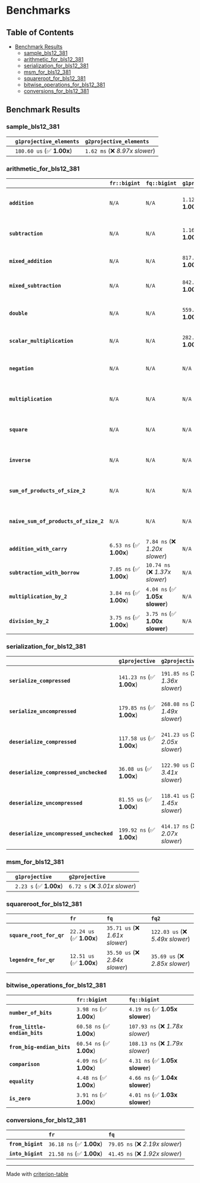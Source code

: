 # Benchmarks

## Table of Contents

- [Benchmark Results](#benchmark-results)
    - [sample_bls12_381](#sample_bls12_381)
    - [arithmetic_for_bls12_381](#arithmetic_for_bls12_381)
    - [serialization_for_bls12_381](#serialization_for_bls12_381)
    - [msm_for_bls12_381](#msm_for_bls12_381)
    - [squareroot_for_bls12_381](#squareroot_for_bls12_381)
    - [bitwise_operations_for_bls12_381](#bitwise_operations_for_bls12_381)
    - [conversions_for_bls12_381](#conversions_for_bls12_381)

## Benchmark Results

### sample_bls12_381

|        | `g1projective_elements`          | `g2projective_elements`           |
|:-------|:---------------------------------|:--------------------------------- |
|        | `180.60 us` (✅ **1.00x**)        | `1.62 ms` (❌ *8.97x slower*)      |

### arithmetic_for_bls12_381

|                                       | `fr::bigint`            | `fq::bigint`                    | `g1projective`            | `g2projective`                   | `fq2`                            | `fq12`                            | `fq`                             | `fr`                              |
|:--------------------------------------|:------------------------|:--------------------------------|:--------------------------|:---------------------------------|:---------------------------------|:----------------------------------|:---------------------------------|:--------------------------------- |
| **`addition`**                        | `N/A`                   | `N/A`                           | `1.12 us` (✅ **1.00x**)   | `3.64 us` (❌ *3.26x slower*)     | `29.12 ns` (🚀 **38.36x faster**) | `178.89 ns` (🚀 **6.24x faster**)  | `19.18 ns` (🚀 **58.23x faster**) | `8.21 ns` (🚀 **136.08x faster**)  |
| **`subtraction`**                     | `N/A`                   | `N/A`                           | `1.16 us` (✅ **1.00x**)   | `3.68 us` (❌ *3.18x slower*)     | `27.55 ns` (🚀 **41.96x faster**) | `168.28 ns` (🚀 **6.87x faster**)  | `14.87 ns` (🚀 **77.72x faster**) | `8.57 ns` (🚀 **134.87x faster**)  |
| **`mixed_addition`**                  | `N/A`                   | `N/A`                           | `817.41 ns` (✅ **1.00x**) | `2.61 us` (❌ *3.19x slower*)     | `N/A`                            | `N/A`                             | `N/A`                            | `N/A`                             |
| **`mixed_subtraction`**               | `N/A`                   | `N/A`                           | `842.10 ns` (✅ **1.00x**) | `2.66 us` (❌ *3.16x slower*)     | `N/A`                            | `N/A`                             | `N/A`                            | `N/A`                             |
| **`double`**                          | `N/A`                   | `N/A`                           | `559.90 ns` (✅ **1.00x**) | `1.64 us` (❌ *2.93x slower*)     | `13.00 ns` (🚀 **43.08x faster**) | `99.77 ns` (🚀 **5.61x faster**)   | `7.63 ns` (🚀 **73.38x faster**)  | `5.39 ns` (🚀 **103.79x faster**)  |
| **`scalar_multiplication`**           | `N/A`                   | `N/A`                           | `282.58 us` (✅ **1.00x**) | `867.28 us` (❌ *3.07x slower*)   | `N/A`                            | `N/A`                             | `N/A`                            | `N/A`                             |
| **`negation`**                        | `N/A`                   | `N/A`                           | `N/A`                     | `N/A`                            | `23.23 ns` (❌ *3.90x slower*)    | `108.46 ns` (❌ *18.22x slower*)   | `16.78 ns` (❌ *2.82x slower*)    | `5.95 ns` (✅ **1.00x**)           |
| **`multiplication`**                  | `N/A`                   | `N/A`                           | `N/A`                     | `N/A`                            | `223.98 ns` (❌ *5.79x slower*)   | `5.75 us` (❌ *148.54x slower*)    | `70.40 ns` (❌ *1.82x slower*)    | `38.71 ns` (✅ **1.00x**)          |
| **`square`**                          | `N/A`                   | `N/A`                           | `N/A`                     | `N/A`                            | `174.89 ns` (❌ *4.93x slower*)   | `4.04 us` (❌ *113.92x slower*)    | `58.71 ns` (❌ *1.66x slower*)    | `35.47 ns` (✅ **1.00x**)          |
| **`inverse`**                         | `N/A`                   | `N/A`                           | `N/A`                     | `N/A`                            | `14.05 us` (❌ *2.20x slower*)    | `23.25 us` (❌ *3.64x slower*)     | `13.77 us` (❌ *2.16x slower*)    | `6.39 us` (✅ **1.00x**)           |
| **`sum_of_products_of_size_2`**       | `N/A`                   | `N/A`                           | `N/A`                     | `N/A`                            | `493.49 ns` (❌ *6.03x slower*)   | `11.76 us` (❌ *143.61x slower*)   | `107.15 ns` (❌ *1.31x slower*)   | `81.87 ns` (✅ **1.00x**)          |
| **`naive_sum_of_products_of_size_2`** | `N/A`                   | `N/A`                           | `N/A`                     | `N/A`                            | `475.74 ns` (❌ *5.90x slower*)   | `11.66 us` (❌ *144.49x slower*)   | `156.26 ns` (❌ *1.94x slower*)   | `80.68 ns` (✅ **1.00x**)          |
| **`addition_with_carry`**             | `6.53 ns` (✅ **1.00x**) | `7.84 ns` (❌ *1.20x slower*)    | `N/A`                     | `N/A`                            | `N/A`                            | `N/A`                             | `N/A`                            | `N/A`                             |
| **`subtraction_with_borrow`**         | `7.85 ns` (✅ **1.00x**) | `10.74 ns` (❌ *1.37x slower*)   | `N/A`                     | `N/A`                            | `N/A`                            | `N/A`                             | `N/A`                            | `N/A`                             |
| **`multiplication_by_2`**             | `3.84 ns` (✅ **1.00x**) | `4.04 ns` (✅ **1.05x slower**)  | `N/A`                     | `N/A`                            | `N/A`                            | `N/A`                             | `N/A`                            | `N/A`                             |
| **`division_by_2`**                   | `3.75 ns` (✅ **1.00x**) | `3.75 ns` (✅ **1.00x slower**)  | `N/A`                     | `N/A`                            | `N/A`                            | `N/A`                             | `N/A`                            | `N/A`                             |

### serialization_for_bls12_381

|                                          | `g1projective`            | `g2projective`                   | `fr`                               | `fq`                               | `fq2`                              | `fq12`                            |
|:-----------------------------------------|:--------------------------|:---------------------------------|:-----------------------------------|:-----------------------------------|:-----------------------------------|:--------------------------------- |
| **`serialize_compressed`**               | `141.23 ns` (✅ **1.00x**) | `191.85 ns` (❌ *1.36x slower*)   | `29.95 ns` (🚀 **4.72x faster**)    | `49.55 ns` (🚀 **2.85x faster**)    | `97.68 ns` (✅ **1.45x faster**)    | `629.62 ns` (❌ *4.46x slower*)    |
| **`serialize_uncompressed`**             | `179.85 ns` (✅ **1.00x**) | `268.08 ns` (❌ *1.49x slower*)   | `29.89 ns` (🚀 **6.02x faster**)    | `49.57 ns` (🚀 **3.63x faster**)    | `97.67 ns` (🚀 **1.84x faster**)    | `634.27 ns` (❌ *3.53x slower*)    |
| **`deserialize_compressed`**             | `117.58 us` (✅ **1.00x**) | `241.23 us` (❌ *2.05x slower*)   | `46.50 ns` (🚀 **2528.43x faster**) | `96.09 ns` (🚀 **1223.69x faster**) | `206.27 ns` (🚀 **570.03x faster**) | `1.30 us` (🚀 **90.18x faster**)   |
| **`deserialize_compressed_unchecked`**   | `36.08 us` (✅ **1.00x**)  | `122.90 us` (❌ *3.41x slower*)   | `46.07 ns` (🚀 **783.20x faster**)  | `96.08 ns` (🚀 **375.54x faster**)  | `206.26 ns` (🚀 **174.94x faster**) | `1.30 us` (🚀 **27.68x faster**)   |
| **`deserialize_uncompressed`**           | `81.55 us` (✅ **1.00x**)  | `118.41 us` (❌ *1.45x slower*)   | `46.48 ns` (🚀 **1754.41x faster**) | `95.70 ns` (🚀 **852.19x faster**)  | `207.38 ns` (🚀 **393.24x faster**) | `1.31 us` (🚀 **62.43x faster**)   |
| **`deserialize_uncompressed_unchecked`** | `199.92 ns` (✅ **1.00x**) | `414.17 ns` (❌ *2.07x slower*)   | `46.47 ns` (🚀 **4.30x faster**)    | `95.68 ns` (🚀 **2.09x faster**)    | `206.13 ns` (✅ **1.03x slower**)   | `1.30 us` (❌ *6.52x slower*)      |

### msm_for_bls12_381

|        | `g1projective`          | `g2projective`                 |
|:-------|:------------------------|:------------------------------ |
|        | `2.23 s` (✅ **1.00x**)  | `6.72 s` (❌ *3.01x slower*)    |

### squareroot_for_bls12_381

|                          | `fr`                     | `fq`                            | `fq2`                             |
|:-------------------------|:-------------------------|:--------------------------------|:--------------------------------- |
| **`square_root_for_qr`** | `22.24 us` (✅ **1.00x**) | `35.71 us` (❌ *1.61x slower*)   | `122.03 us` (❌ *5.49x slower*)    |
| **`legendre_for_qr`**    | `12.51 us` (✅ **1.00x**) | `35.50 us` (❌ *2.84x slower*)   | `35.69 us` (❌ *2.85x slower*)     |

### bitwise_operations_for_bls12_381

|                               | `fr::bigint`             | `fq::bigint`                      |
|:------------------------------|:-------------------------|:--------------------------------- |
| **`number_of_bits`**          | `3.98 ns` (✅ **1.00x**)  | `4.19 ns` (✅ **1.05x slower**)    |
| **`from_little-endian_bits`** | `60.58 ns` (✅ **1.00x**) | `107.93 ns` (❌ *1.78x slower*)    |
| **`from_big-endian_bits`**    | `60.54 ns` (✅ **1.00x**) | `108.13 ns` (❌ *1.79x slower*)    |
| **`comparison`**              | `4.09 ns` (✅ **1.00x**)  | `4.31 ns` (✅ **1.05x slower**)    |
| **`equality`**                | `4.48 ns` (✅ **1.00x**)  | `4.66 ns` (✅ **1.04x slower**)    |
| **`is_zero`**                 | `3.91 ns` (✅ **1.00x**)  | `4.01 ns` (✅ **1.03x slower**)    |

### conversions_for_bls12_381

|                   | `fr`                     | `fq`                             |
|:------------------|:-------------------------|:-------------------------------- |
| **`from_bigint`** | `36.18 ns` (✅ **1.00x**) | `79.05 ns` (❌ *2.19x slower*)    |
| **`into_bigint`** | `21.58 ns` (✅ **1.00x**) | `41.45 ns` (❌ *1.92x slower*)    |

---
Made with [criterion-table](https://github.com/nu11ptr/criterion-table)

